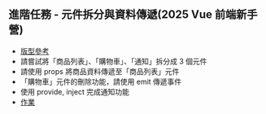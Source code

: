 ## 進階任務 - 元件拆分與資料傳遞(2025 Vue 前端新手營)
- [版型參考](https://codepen.io/hexschool/pen/EaVwgmK)
- 請嘗試將「商品列表」、「購物車」、「通知」拆分成 3 個元件
- 請使用 props 將商品資料傳遞至「商品列表」元件
- 「購物車」元件的刪除功能，請使用 emit 傳遞事件
- 使用 provide, inject 完成通知功能
- [作業](https://inventor9871.github.io/hex_vue_mission01/)


